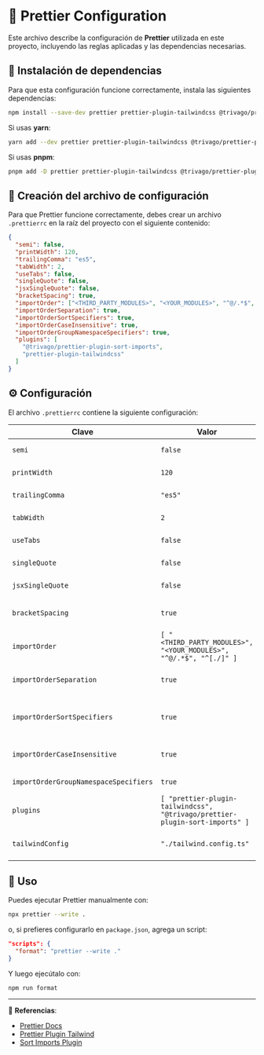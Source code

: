 # 🎨 Prettier Configuration

Este archivo describe la configuración de **Prettier** utilizada en este proyecto, incluyendo las reglas aplicadas y las dependencias necesarias.

## 📌 Instalación de dependencias

Para que esta configuración funcione correctamente, instala las siguientes dependencias:

```sh
npm install --save-dev prettier prettier-plugin-tailwindcss @trivago/prettier-plugin-sort-imports
```

Si usas **yarn**:

```sh
yarn add --dev prettier prettier-plugin-tailwindcss @trivago/prettier-plugin-sort-imports
```

Si usas **pnpm**:

```sh
pnpm add -D prettier prettier-plugin-tailwindcss @trivago/prettier-plugin-sort-imports
```

## 📂 Creación del archivo de configuración

Para que Prettier funcione correctamente, debes crear un archivo `.prettierrc` en la raíz del proyecto con el siguiente contenido:

```json
{
  "semi": false,
  "printWidth": 120,
  "trailingComma": "es5",
  "tabWidth": 2,
  "useTabs": false,
  "singleQuote": false,
  "jsxSingleQuote": false,
  "bracketSpacing": true,
  "importOrder": ["<THIRD_PARTY_MODULES>", "<YOUR_MODULES>", "^@/.*$", "^[./]"],
  "importOrderSeparation": true,
  "importOrderSortSpecifiers": true,
  "importOrderCaseInsensitive": true,
  "importOrderGroupNamespaceSpecifiers": true,
  "plugins": [
    "@trivago/prettier-plugin-sort-imports",
    "prettier-plugin-tailwindcss"
  ]
}
```

## ⚙️ Configuración

El archivo `.prettierrc` contiene la siguiente configuración:

| Clave                                 | Valor                                                                        | Descripción                                              |
| ------------------------------------- | ---------------------------------------------------------------------------- | -------------------------------------------------------- |
| `semi`                                | `false`                                                                      | No usa punto y coma al final de las líneas.              |
| `printWidth`                          | `120`                                                                        | Máximo ancho de línea antes de hacer un salto.           |
| `trailingComma`                       | `"es5"`                                                                      | Agrega comas finales en ES5+.                            |
| `tabWidth`                            | `2`                                                                          | Usa 2 espacios en lugar de tabs.                         |
| `useTabs`                             | `false`                                                                      | Usa espacios en lugar de tabs.                           |
| `singleQuote`                         | `false`                                                                      | Usa comillas dobles en lugar de simples.                 |
| `jsxSingleQuote`                      | `false`                                                                      | Usa comillas dobles en JSX.                              |
| `bracketSpacing`                      | `true`                                                                       | Agrega espacio dentro de los corchetes `{ foo: "bar" }`. |
| `importOrder`                         | `[ "<THIRD_PARTY_MODULES>", "<YOUR_MODULES>", "^@/.*$", "^[./]" ]`           | Ordena imports en grupos.                                |
| `importOrderSeparation`               | `true`                                                                       | Agrega una línea en blanco entre grupos de imports.      |
| `importOrderSortSpecifiers`           | `true`                                                                       | Ordena automáticamente los imports dentro de cada grupo. |
| `importOrderCaseInsensitive`          | `true`                                                                       | Ignora mayúsculas/minúsculas al ordenar imports.         |
| `importOrderGroupNamespaceSpecifiers` | `true`                                                                       | Agrupa imports con nombres similares.                    |
| `plugins`                             | `[ "prettier-plugin-tailwindcss", "@trivago/prettier-plugin-sort-imports" ]` | Plugins adicionales para orden automático.               |
| `tailwindConfig`                      | `"./tailwind.config.ts"`                                                     | Usa un archivo de configuración de TailwindCSS.          |

## 🚀 Uso

Puedes ejecutar Prettier manualmente con:

```sh
npx prettier --write .
```

o, si prefieres configurarlo en `package.json`, agrega un script:

```json
"scripts": {
  "format": "prettier --write ."
}
```

Y luego ejecútalo con:

```sh
npm run format
```

---

📌 **Referencias**:

- [Prettier Docs](https://prettier.io/docs/en/index.html)
- [Prettier Plugin Tailwind](https://github.com/tailwindlabs/prettier-plugin-tailwindcss)
- [Sort Imports Plugin](https://github.com/trivago/prettier-plugin-sort-imports)
